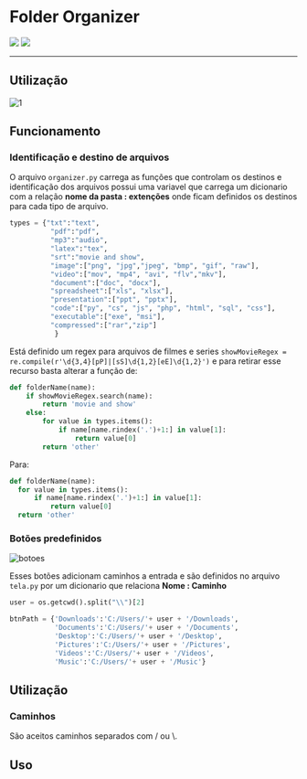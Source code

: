 # Folder Organizer 

![](https://badgen.net/badge/python/3.8.8/blue?icon=v) ![](https://badgen.net/badge/pysimpleGUI/tkinter/blue?icon=v)

------

## Utilização

![1](https://user-images.githubusercontent.com/37752370/147109394-21557ccf-11b1-4f1b-bb1e-f7104a19f7c7.gif)

## Funcionamento

### Identificação e destino de arquivos

O arquivo  `organizer.py` carrega as funções que controlam os destinos e identificação dos arquivos possui uma variavel que carrega um dicionario com a relação **nome da pasta : extenções** onde ficam definidos os destinos para cada tipo de arquivo.

```python
types = {"txt":"text",
          "pdf":"pdf",
          "mp3":"audio",
          "latex":"tex",
          "srt":"movie and show",
          "image":["png", "jpg","jpeg", "bmp", "gif", "raw"],
          "video":["mov", "mp4", "avi", "flv","mkv"],
          "document":["doc", "docx"],
          "spreadsheet":["xls", "xlsx"],
          "presentation":["ppt", "pptx"],
          "code":["py", "cs", "js", "php", "html", "sql", "css"],
          "executable":["exe", "msi"],
          "compressed":["rar","zip"]
           }
```

Está definido um regex para arquivos de filmes e series `showMovieRegex = re.compile(r'\d{3,4}[pP]|[sS]\d{1,2}[eE]\d{1,2}')` e para retirar esse recurso basta alterar a função de:

```python
def folderName(name): 
    if showMovieRegex.search(name): 
        return 'movie and show'
    else:
        for value in types.items(): 
            if name[name.rindex('.')+1:] in value[1]:
                return value[0] 
        return 'other'
```
Para:
```python
def folderName(name): 
  for value in types.items(): 
      if name[name.rindex('.')+1:] in value[1]:
          return value[0] 
  return 'other'
```

### Botões predefinidos

![botoes](https://user-images.githubusercontent.com/37752370/147113342-e873cc9e-b79b-4741-9eb7-b9163133b53d.png)

Esses botões adicionam caminhos a entrada e são definidos no arquivo `tela.py` por um dicionario que relaciona **Nome : Caminho** 

```python
user = os.getcwd().split("\\")[2] 

btnPath = {'Downloads':'C:/Users/'+ user + '/Downloads',
           'Documents':'C:/Users/'+ user + '/Documents',
           'Desktop':'C:/Users/'+ user + '/Desktop',
           'Pictures':'C:/Users/'+ user + '/Pictures',
           'Videos':'C:/Users/'+ user + '/Videos', 
           'Music':'C:/Users/'+ user + '/Music'}
```

## Utilização

### Caminhos
São aceitos caminhos separados com / ou \\.


## Uso



